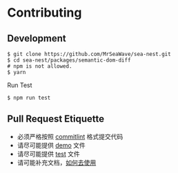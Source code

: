 # Contributing

## Development

```shell
$ git clone https://github.com/MrSeaWave/sea-nest.git
$ cd sea-nest/packages/semantic-dom-diff
# npm is not allowed.
$ yarn
```

Run Test

```shell
$ npm run test
```

## Pull Request Etiquette

- 必须严格按照 [commitlint](https://github.com/conventional-changelog/commitlint#what-is-commitlint) 格式提交代码
- 请尽可能提供 [demo](./demos) 文件
- 请尽可能提供 [test](./__tests__) 文件
- 请可能补充文档，[如何去使用](./docs)
